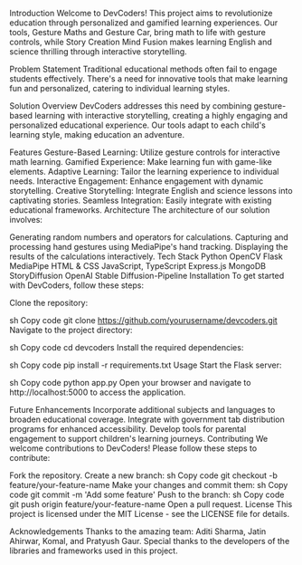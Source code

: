 Introduction
Welcome to DevCoders! This project aims to revolutionize education through personalized and gamified learning experiences. Our tools, Gesture Maths and Gesture Car, bring math to life with gesture controls, while Story Creation Mind Fusion makes learning English and science thrilling through interactive storytelling.

Problem Statement
Traditional educational methods often fail to engage students effectively. There's a need for innovative tools that make learning fun and personalized, catering to individual learning styles.

Solution Overview
DevCoders addresses this need by combining gesture-based learning with interactive storytelling, creating a highly engaging and personalized educational experience. Our tools adapt to each child's learning style, making education an adventure.

Features
Gesture-Based Learning: Utilize gesture controls for interactive math learning.
Gamified Experience: Make learning fun with game-like elements.
Adaptive Learning: Tailor the learning experience to individual needs.
Interactive Engagement: Enhance engagement with dynamic storytelling.
Creative Storytelling: Integrate English and science lessons into captivating stories.
Seamless Integration: Easily integrate with existing educational frameworks.
Architecture
The architecture of our solution involves:

Generating random numbers and operators for calculations.
Capturing and processing hand gestures using MediaPipe's hand tracking.
Displaying the results of the calculations interactively.
Tech Stack
Python
OpenCV
Flask
MediaPipe
HTML & CSS
JavaScript, TypeScript
Express.js
MongoDB
StoryDiffusion
OpenAI
Stable Diffusion-Pipeline
Installation
To get started with DevCoders, follow these steps:

Clone the repository:

sh
Copy code
git clone https://github.com/yourusername/devcoders.git
Navigate to the project directory:

sh
Copy code
cd devcoders
Install the required dependencies:

sh
Copy code
pip install -r requirements.txt
Usage
Start the Flask server:

sh
Copy code
python app.py
Open your browser and navigate to http://localhost:5000 to access the application.

Future Enhancements
Incorporate additional subjects and languages to broaden educational coverage.
Integrate with government tab distribution programs for enhanced accessibility.
Develop tools for parental engagement to support children's learning journeys.
Contributing
We welcome contributions to DevCoders! Please follow these steps to contribute:

Fork the repository.
Create a new branch:
sh
Copy code
git checkout -b feature/your-feature-name
Make your changes and commit them:
sh
Copy code
git commit -m 'Add some feature'
Push to the branch:
sh
Copy code
git push origin feature/your-feature-name
Open a pull request.
License
This project is licensed under the MIT License - see the LICENSE file for details.

Acknowledgements
Thanks to the amazing team: Aditi Sharma, Jatin Ahirwar, Komal, and Pratyush Gaur.
Special thanks to the developers of the libraries and frameworks used in this project.
